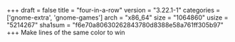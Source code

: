 +++
draft = false
title = "four-in-a-row"
version = "3.22.1-1"
categories = ['gnome-extra', 'gnome-games']
arch = "x86_64"
size = "1064860"
usize = "5214267"
sha1sum = "f6e70a80630262843780d8388e58a761ff305b97"
+++
Make lines of the same color to win